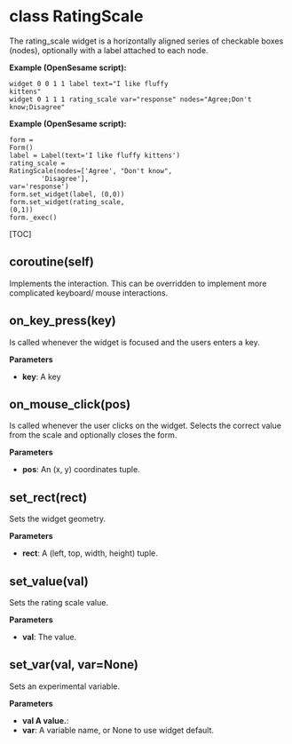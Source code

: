 <div class="ClassDoc YAMLDoc" markdown="1">

# class __RatingScale__

The rating_scale widget is a horizontally aligned series of checkable
boxes (nodes), optionally with a label attached to each node.

__Example
(OpenSesame script):__

~~~
widget 0 0 1 1 label text="I like fluffy
kittens"
widget 0 1 1 1 rating_scale var="response" nodes="Agree;Don't
know;Disagree"
~~~

__Example (OpenSesame script):__

~~~ .python
form =
Form()
label = Label(text='I like fluffy kittens')
rating_scale =
RatingScale(nodes=['Agree', "Don't know",
        'Disagree'],
var='response')
form.set_widget(label, (0,0))
form.set_widget(rating_scale,
(0,1))
form._exec()
~~~

[TOC]

## coroutine(self)

Implements the interaction. This can be overridden to implement
more complicated keyboard/ mouse interactions.




## on_key_press(key)

Is called whenever the widget is focused and the users enters a
key.


__Parameters__

- **key**: A key


## on_mouse_click(pos)

Is called whenever the user clicks on the widget. Selects the
correct value from the scale and optionally closes the form.


__Parameters__

- **pos**: An (x, y) coordinates tuple.


## set_rect(rect)

Sets the widget geometry.


__Parameters__

- **rect**: A (left, top, width, height) tuple.


## set_value(val)

Sets the rating scale value.


__Parameters__

- **val**: The value.


## set_var(val, var=None)

Sets an experimental variable.


__Parameters__

- **val    A value.**: 
- **var**: A variable name, or None to use widget default.


</div>

